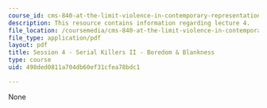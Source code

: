 ```yaml
---
course_id: cms-840-at-the-limit-violence-in-contemporary-representation-fall-2013
description: This resource contains information regarding lecture 4.
file_location: /coursemedia/cms-840-at-the-limit-violence-in-contemporary-representation-fall-2013/498ded0811a704db60ef31cfea78bdc1_MITCMS_840F13_Session_4.pdf
file_type: application/pdf
layout: pdf
title: Session 4 - Serial Killers II - Boredom & Blankness
type: course
uid: 498ded0811a704db60ef31cfea78bdc1

---
```

None